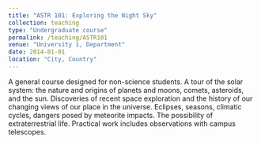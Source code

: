 ```yaml
---
title: "ASTR 101: Exploring the Night Sky"
collection: teaching
type: "Undergraduate course"
permalink: /teaching/ASTR101
venue: "University 1, Department"
date: 2014-01-01
location: "City, Country"
---
```


A general course designed for non-science students. A tour of the solar system: the nature and origins of planets and moons, comets, asteroids, and the sun. Discoveries of recent space exploration and the history of our changing views of our place in the universe. Eclipses, seasons, climatic cycles, dangers posed by meteorite impacts. The possibility of extraterrestrial life. Practical work includes observations with campus telescopes.

